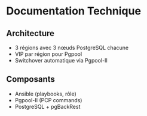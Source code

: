 # Documentation Technique
## Architecture
- 3 régions avec 3 nœuds PostgreSQL chacune
- VIP par région pour Pgpool
- Switchover automatique via Pgpool-II

## Composants
- Ansible (playbooks, rôle)
- Pgpool-II (PCP commands)
- PostgreSQL + pgBackRest
